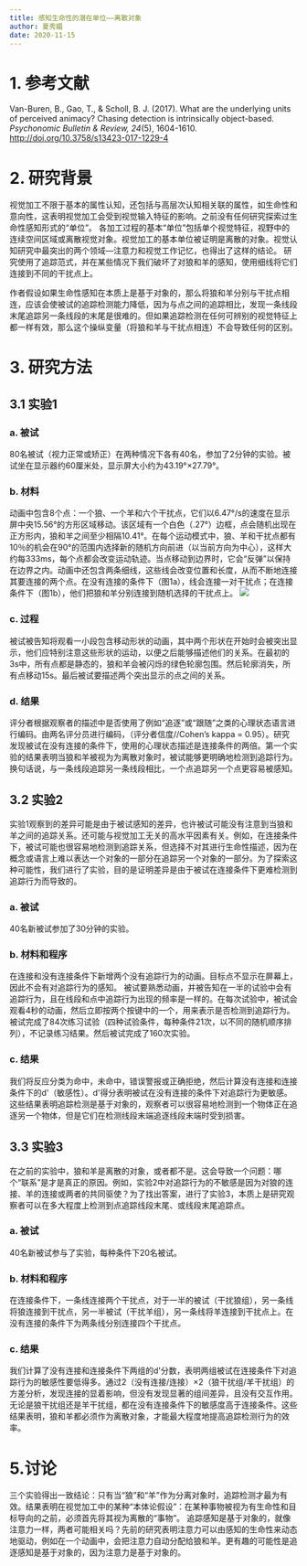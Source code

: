 ```yaml
---
title: 感知生命性的潜在单位——离散对象
author: 夏秀媚
date: 2020-11-15
---
```

# 1. 参考文献
Van-Buren, B., Gao, T., & Scholl, B. J. (2017). What are the underlying units of perceived animacy? Chasing detection is intrinsically object-based. *Psychonomic Bulletin & Review, 24*(5), 1604-1610. http://doi.org/10.3758/s13423-017-1229-4
# 2. 研究背景
视觉加工不限于基本的属性认知，还包括与高层次认知相关联的属性，如生命性和意向性，这表明视觉加工会受到视觉输入特征的影响。之前没有任何研究探索过生命性感知形式的“单位”。
各加工过程的基本“单位”包括单个视觉特征，视野中的连续空间区域或离散视觉对象。视觉加工的基本单位被证明是离散的对象。视觉认知研究中最突出的两个领域—注意力和视觉工作记忆，也得出了这样的结论。
研究使用了追踪范式，并在某些情况下我们破坏了对狼和羊的感知，使用细线将它们连接到不同的干扰点上。

作者假设如果生命性感知在本质上是基于对象的，那么将狼和羊分别与干扰点相连，应该会使被试的追踪检测能力降低，因为与点之间的追踪相比，发现一条线段末尾追踪另一条线段的末尾是很难的。但如果追踪检测在任何可辨别的视觉特征上都一样有效，那么这个操纵变量（将狼和羊与干扰点相连）不会导致任何的区别。
# 3. 研究方法
## 3.1 实验1
### a. 被试
80名被试（视力正常或矫正）在两种情况下各有40名，参加了2分钟的实验。被试坐在显示器约60厘米处，显示屏大小约为43.19°×27.79°。
### b. 材料
动画中包含8个点：一个狼、一个羊和六个干扰点，它们以6.47°/s的速度在显示屏中央15.56°的方形区域移动。该区域有一个白色（.27°）边框，点会随机出现在正方形内，狼和羊之间至少相隔10.41°。在每个运动模式中，狼、羊和干扰点都有10％的机会在90°的范围内选择新的随机方向前进（以当前方向为中心），这样大约每333ms，每个点都会改变运动轨迹。当点移动到边界时，它会“反弹”以保持在边界之内。动画中还包含两条细线，这些线会改变位置和长度，从而不断地连接其要连接的两个点。在没有连接的条件下（图1a），线会连接一对干扰点；在连接条件下（图1b），他们把狼和羊分别连接到随机选择的干扰点上。
![](https://likanzhan.github.io/ReadThinkWrite/Supporting_Information/2020-11-15-XXM1-Fig-1.png)
### c. 过程
被试被告知将观看一小段包含移动形状的动画，其中两个形状在开始时会被突出显示，他们应特别注意这些形状的运动，以便之后能够描述他们的关系。在最初的3s中，所有点都是静态的，狼和羊会被闪烁的绿色轮廓包围。然后轮廓消失，所有点移动15s。最后被试要描述两个突出显示的点之间的关系。
### d. 结果
评分者根据观察者的描述中是否使用了例如“追逐”或“跟随”之类的心理状态语言进行编码。由两名评分员进行编码，（评分者信度//Cohen’s kappa = 0.95）。研究发现被试在没有连接的条件下，使用的心理状态描述是连接条件的两倍。第一个实验的结果表明当狼和羊被视为为离散对象时，被试能够更明确地检测到追踪行为。换句话说，与一条线段追踪另一条线段相比，一个点追踪另一个点更容易被感知。

## 3.2 实验2
实验1观察到的差异可能是由于被试感知的差异，也许被试可能没有注意到当狼和羊之间的追踪关系。还可能与视觉加工无关的高水平因素有关。例如，在连接条件下，被试可能也很容易地检测到追踪关系，但选择不对其进行生命性描述，因为在概念或语言上难以表达一个对象的一部分在追踪另一个对象的一部分。为了探索这种可能性，我们进行了实验，目的是证明差异是由于被试在连接条件下更难检测到追踪行为而导致的。
### a. 被试
40名新被试参加了30分钟的实验。
### b. 材料和程序
在连接和没有连接条件下新增两个没有追踪行为的动画。目标点不显示在屏幕上，因此不会有对追踪行为的感知。
被试要熟悉动画，并被告知在一半的试验中会有追踪行为，且在线段和点中追踪行为出现的频率是一样的。在每次试验中，被试会观看4秒的动画，然后立即按两个按键中的一个，用来表示是否检测到追踪行为。被试完成了84次练习试验（四种试验条件，每种条件21次，以不同的随机顺序排列），不记录练习结果。然后被试完成了160次实验。
### c. 结果
我们将反应分类为命中，未命中，错误警报或正确拒绝，然后计算没有连接和连接条件下的d'（敏感性）。d'得分表明被试在没有连接的条件下对追踪行为更敏感。这些结果表明追踪检测是基于对象的，观察者可以很容易地检测到一个物体正在追逐另一个物体，但是它们在检测线段末端追逐线段末端时受到损害。
## 3.3 实验3
在之前的实验中，狼和羊是离散的对象，或者都不是。这会导致一个问题：哪个“联系”是才是真正的原因。例如，实验2中对追踪行为的不敏感是因为对狼的连接、羊的连接或两者的共同驱使？为了找出答案，进行了实验3，本质上是研究观察者可以在多大程度上检测到点追踪线段末尾、或线段末尾追踪点。
### a. 被试
40名新被试参与了实验，每种条件下20名被试。
### b. 材料和程序
在连接条件下，一条线连接两个干扰点，对于一半的被试（干扰狼组），另一条线将狼连接到干扰点，另一半被试（干扰羊组），另一条线将羊连接到干扰点上。在没有连接的条件下为两条线分别连接四个干扰点。
### c. 结果
我们计算了没有连接和连接条件下两组的d'分数，表明两组被试在连接条件下对追踪行为的敏感性要低得多。通过2（没有连接/连接）×2（狼干扰组/羊干扰组）的方差分析，发现连接的显着影响，但没有发现显著的组间差异，且没有交互作用。无论是狼干扰组还是羊干扰组，都在没有连接条件下的敏感度高于连接条件。这些结果表明，狼和羊都必须作为离散对象，才能最大程度地提高追踪检测行为的效率。
# 5.讨论
三个实验得出一致结论：只有当“狼”和“羊”作为分离对象时，追踪检测才最为有效。结果表明在视觉加工中的某种“本体论假设”：在某种事物被视为有生命性和目标导向的之前，必须首先将其视为离散的“事物”。
追踪感知是基于对象的，就像注意力一样，两者可能相关吗？先前的研究表明注意力可以由感知的生命性来动态地驱动，例如在一个动画中，会把注意力自动分配给狼和羊。更有趣的可能性是追逐感知是基于对象的，因为注意力是基于对象的。











